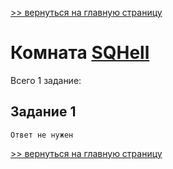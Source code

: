 

[>> вернуться на главную страницу](https://github.com/BEPb/tryhackme/blob/master/README.md)

# Комната [SQHell](https://tryhackme.com/r/room/sqhell) 

Всего 1 заданиe:
## Задание 1

```commandline
Ответ не нужен
```

[>> вернуться на главную страницу](https://github.com/BEPb/tryhackme/blob/master/README.md)